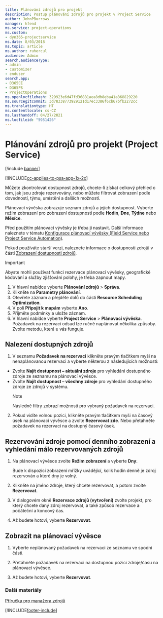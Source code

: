 ```yaml
---
title: Plánování zdrojů pro projekt
description: Postup plánování zdrojů pro projekt v Project Service
author: JohnPBurrows
manager: kfend
ms.service: project-operations
ms.custom:
- dyn365-projectservice
ms.date: 8/03/2018
ms.topic: article
ms.author: ruhercul
audience: Admin
search.audienceType:
- admin
- customizer
- enduser
search.app:
- D365CE
- D365PS
- ProjectOperations
ms.openlocfilehash: 329923e6d47fd36881aea8db8eba41a868829220
ms.sourcegitcommit: 3d78338773929121d17ec3386f6cb67bfb2272cc
ms.translationtype: HT
ms.contentlocale: cs-CZ
ms.lasthandoff: 04/27/2021
ms.locfileid: "5951426"
---
```

# <a name="schedule-resources-for-a-project-project-service"></a>Plánování zdrojů pro projekt (Project Service)

[!include [banner](../includes/psa-now-project-operations.md)]

[!INCLUDE[cc-applies-to-psa-app-1x-2x](../includes/cc-applies-to-psa-app-1x-2x.md)]

Můžete zkontrolovat dostupnost zdrojů, chcete-li získat celkový přehled o tom, jak jsou zdroje rezervovány, nebo můžete filtrovat zobrazení podle dovedností, týmu, umístění a dalších možností.  
  
Plánovací vývěska zobrazuje seznam zdrojů a jejich dostupnost. Vyberte režim zobrazení pro zobrazení dostupnosti podle **Hodin**, **Dne**, **Týdne** nebo **Měsíce**.  
  
Před použitím plánovací vývěsky je třeba ji nastavit. Další informace naleznete v tématu [Konfigurace plánovací vývěsky (Field Service nebo Project Service Automation)](/dynamics365/field-service/configure-schedule-board).
  
Pokud používáte starší verzi, naleznete informace o dostupnosti zdrojů v části [Zobrazení dostupnosti zdrojů](../psa/view-resource-availability.md).  

> [!IMPORTANT]
>  Abyste mohli používat funkci rezervace plánovací vývěsky, geografické kódování a služby zjišťování polohy, je třeba zapnout mapy.  
> 
> 1. V hlavní nabídce vyberte **Plánování zdrojů** > **Správa**.  
> 2. Klikněte na **Parametry plánování**.  
> 3. Otevřete záznam a přejděte dolů do části **Resource Scheduling Optimization**.  
> 4. V poli **Připojit k mapám** vyberte **Ano**.  
> 5. Přijměte podmínky a uložte záznam.  
> 6. V hlavní nabídce vyberte **Project Service** > **Plánovací vývěska**. Požadavek na rezervaci odsud lze ručně naplánovat několika způsoby. Zvolte metodu, která u vás funguje.
  
## <a name="find-available-resources"></a>Nalezení dostupných zdrojů

1.  V seznamu **Požadavek na rezervaci** klikněte pravým tlačítkem myši na nenaplánovanou rezervaci a vyberte některou z následujících možností:  
  
- Zvolte **Najít dostupnost – aktuální zdroje** pro vyhledání dostupného zdroje ze seznamu na plánovací vývěsce.  
- Zvolte **Najít dostupnost – všechny zdroje** pro vyhledání dostupného zdroje ze zdrojů v systému.  
   > [!NOTE]
   >  Následně filtry zobrazí možnosti pro vybraný požadavek na rezervaci.  
  
2. Pokud vidíte volnou pozici, klikněte pravým tlačítkem myši na časový úsek na plánovací vývěsce a zvolte **Rezervovat zde**. Nebo přetáhněte požadavek na rezervaci na dostupný časový úsek.  
  

## <a name="book-a-resource-using-the-daily-view-and-find-whos-under-booked"></a>Rezervování zdroje pomocí denního zobrazení a vyhledání málo rezervovaných zdrojů
  
1.  Na plánovací vývěsce zvolte **Režim zobrazení** a vyberte **Dny**.  
  
    Bude k dispozici zobrazení mřížky uvádějící, kolik hodin denně je zdroj rezervován a které dny je volný.  
  
2.  Klikněte na jméno zdroje, který chcete rezervovat, a potom zvolte **Rezervovat**.  
  
3.  V dialogovém okně **Rezervace zdrojů (vytvoření)** zvolte projekt, pro který chcete daný zdroj rezervovat, a také způsob rezervace a počáteční a koncový čas.  
  
4.  Až budete hotovi, vyberte **Rezervovat**.  
  
## <a name="view-to-the-schedule-board"></a>Zobrazit na plánovací vývěsce
  
1.  Vyberte neplánovaný požadavek na rezervaci ze seznamu ve spodní části.  
  
2.  Přetáhněte požadavek na rezervaci na dostupnou pozici zdroje/času na plánovací vývěsce.  
  
3.  Až budete hotovi, vyberte **Rezervovat**.  
  
### <a name="additional-resources"></a>Další materiály  
 [Příručka pro manažera zdrojů](../psa/resource-manager-guide.md)


[!INCLUDE[footer-include](../includes/footer-banner.md)]